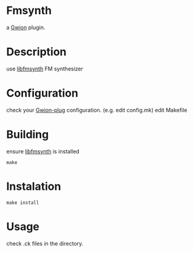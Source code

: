 # Fmsynth
  a [Gwion](https://github.com/Gwion/Gwion) plugin.
# Description
use [libfmsynth](https://github.com/Themaister/libfmsynth) FM synthesizer 
# Configuration
check your [Gwion-plug](https://github.com/Gwion/Gwion-plug) configuration. (e.g. edit config.mk)
edit Makefile
# Building
ensure [libfmsynth](https://github.com/Themaister/libfmsynth) is installed
```
make
```
# Instalation
```
make install
```
# Usage
check .ck files in the directory.
